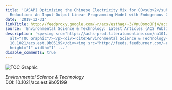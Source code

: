```yaml
---
title: '[ASAP] Optimizing the Chinese Electricity Mix for CO<sub>2</sub> Emission
  Reduction: An Input–Output Linear Programming Model with Endogenous Capital'
date: '2019-12-31'
linkTitle: http://feedproxy.google.com/~r/acs/esthag/~3/Vnu0omc0Pj4/acs.est.9b05199
source: 'Environmental Science & Technology: Latest Articles (ACS Publications)'
description: '<p><img src="https://achs-prod.literatumonline.com/na101/home/literatum/publisher/achs/journals/content/esthag/0/esthag.ahead-of-print/acs.est.9b05199/20191231/images/medium/es9b05199_0005.gif"
  alt="TOC Graphic"/></p><div><cite>Environmental Science & Technology</cite></div><div>DOI:
  10.1021/acs.est.9b05199</div><img src="http://feeds.feedburner.com/~r/acs/esthag/~4/Vnu0omc0Pj4"
  height="1" width="1" ...'
disable_comments: true
---
```

<p><img src="https://achs-prod.literatumonline.com/na101/home/literatum/publisher/achs/journals/content/esthag/0/esthag.ahead-of-print/acs.est.9b05199/20191231/images/medium/es9b05199_0005.gif" alt="TOC Graphic"/></p><div><cite>Environmental Science & Technology</cite></div><div>DOI: 10.1021/acs.est.9b05199</div><img src="http://feeds.feedburner.com/~r/acs/esthag/~4/Vnu0omc0Pj4" height="1" width="1" ...